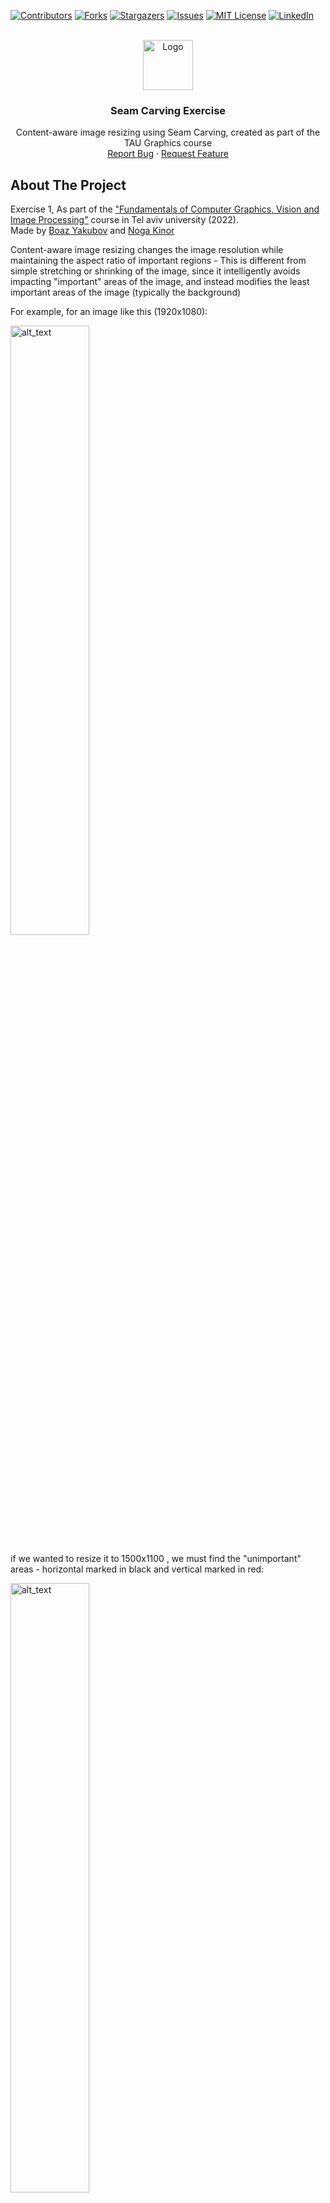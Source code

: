 <a name="readme-top"></a>

<!-- Explanations -->
<!--
- This is a ReadMe template, cloned from https://github.com/othneildrew/Best-README-Template/
- Do a search and replace with your text editor for the following: `TAU-Graphics-Ex1-SeamCarving`,`Seam Carving Exercise`, `Content-aware image resizing using Seam Carving, created as part of the TAU Graphics course`
- fill any TODO sections:
  - Add a logo in images/logo.png
  - fill the table of contents
  - fill the About section - with Product screenshot and tech used

-->

<!-- PROJECT SHIELDS -->
[![Contributors][contributors-shield]][contributors-url]
[![Forks][forks-shield]][forks-url]
[![Stargazers][stars-shield]][stars-url]
[![Issues][issues-shield]][issues-url]
[![MIT License][license-shield]][license-url]
[![LinkedIn][linkedin-shield]][linkedin-url]


<!-- PROJECT LOGO -->
<br />
<div align="center">
  <a href="https://github.com/Boazius/TAU-Graphics-Ex1-SeamCarving">
    <img src="images/tauLogo.jpg" alt="Logo" width="80" height="80">
  </a>

<h3 align="center">Seam Carving Exercise</h3>

  <p align="center">
    Content-aware image resizing using Seam Carving, created as part of the TAU Graphics course 
    <br />
    <a href="https://github.com/Boazius/TAU-Graphics-Ex1-SeamCarving/issues">Report Bug</a>
    ·
    <a href="https://github.com/Boazius/TAU-Graphics-Ex1-SeamCarving/issues">Request Feature</a>
  </p>
</div>


<!-- ABOUT THE PROJECT -->
## About The Project
Exercise 1,  As part of the ["Fundamentals of Computer Graphics, Vision and Image Processing"](https://www.ims.tau.ac.il/Tal/Syllabus/Syllabus_L.aspx?course=0368323601&year=2022) course in Tel aviv university (2022). <br>
Made by [Boaz Yakubov](https://github.com/Boazius/) and [Noga Kinor](https://github.com/nogakinor)

Content-aware image resizing changes the image resolution while maintaining the aspect ratio of important regions - This is different from simple stretching or shrinking of the image, since it intelligently avoids impacting "important" areas of the image, and instead modifies the least important areas of the image (typically the background)

For example, for an image like this (1920x1080): 

<img src="images\camel.jpg" alt="alt_text" style="width:50%" />

if we wanted to resize it to 1500x1100 , we must find the "unimportant" areas - horizontal marked in black and vertical marked in red:

<img src="images\cameltime_vertical_seams.png" alt="alt_text" style="width:50%" />

<img src="images\cameltime_horizontal_seams.png" alt="alt_text" style="width:50%" />

and then delete these unimportant areas in the image to get the final resized image

<img src="images\cameltime_resized.png" alt="alt_text" style="width:50%" />

Note that the camels were not resized at all! only the background sky and desert was shrunk.

#### _in order to enlarge the image using this technique, we would simply duplicate these lines instead_

### This program performs image resizing using this technique on a specified image, and outputs:
- the resized image
- the original image with horizontal black lines (that will be deleted or duplicated)
- the _the partially resized_ image with vertical red lines (that will be deleted or duplicated)

#### The program optionally uses a "forward looking energy function" instead of the regular energy function, in order to reduce artifacts in the resized image

### Built With 
[![Python][Python-shield]][Python-url]
<p align="right">(<a href="#readme-top">back to top</a>)</p>

## Mathematical Background

In order to implement the Seam carving algorithm, we need to define an energy function that specifies the "importance" of each image pixel. we can calculate the pixel importance using the image gradient.

We computed it using the formula 
$E(i,j) =  \sqrt{\frac{{(\Delta_x)^2 + (\Delta_y)^2}}{2}} $
where $\Delta_x^2$ is the squared difference between the current and next horizontal pixel (in grayscale) and $\Delta_y^2$ is the same for vertical pixels

to find the optimal "Seams" to remove or duplicate , i.e the lines along the image:

- calculate the cost matrix M
- do k times:
    - find a path with the lowest total energy from one end of the image to the other.
    - delete or duplicate it

to resize the image both horizontally and vertically, we first change the width using the algorith and then the height on the partially resized image.

### Forward Looking energy function
Seam carving can introduce artifacts to the resized images. to reduce these artifacts, we implement a forward-looking energy function:

$M(i,j) = E(i,j) + \min\begin{cases}
M(i-1,j-1)+C_L(i,j), \\
M(i-1,j)+C_V(i,j) \\
M(i-1,j+1) + C_R(i,j)
\end{cases} $

where ($I_gs$ is the grayscale image) 

$C_L = |I_gs(i,j+1)-I_gs(i,j-1)|+|I_gs(i-1,j)-I_gs(i,j-1)|$

$C_V = |I_gs(i,j+1)-I_gs(i,j-1)|$

$C_R = |I_gs(i,j+1)-I_gs(i,j-1)|+|I_gs(i-1,j)-I_gs(i,j+1)|$

_when using the program, you can choose to use the previous energy function, or this forward looking energy function_

<p align="right">(<a href="#readme-top">back to top</a>)</p>

<!-- GETTING STARTED -->
## Getting Started
To get a local copy up and running follow these simple steps.
- clone or download the repository
- open shell in the repository folder
- verify python and pip are installed ( use ``` python --version ``` and ```pip --version```)
- install requirements using  ``` pip install -r requirements.txt ```
- copy your desired images(s) into the folder, preferably into the imagesInput folder

now, to run the application simply type:
``` bash
python main.py
```

with the following arguments
- image_path (str) - an absolute / relative path to the image you want to process
- output_dir (str)– The output directory where you will save your outputs.
- height (int) – the output image height
- width (int) – the output image width
- resize_method (str) – a string representing the resize method. Could be one of the following: [‘nearest_neighbor’,‘seam_carving’]
- use_forward_implementation – a boolean flag indicates if forward looking energy function is used or not.
- output_prefix (str) – an optional string which will be used as a prefix to the output files. If set, the output files names will start with the given prefix. For seam carving, we will output two images, the resized image, and visualization of the chosen seems. So if --output_prefix is set to “my_prefix” then the output will be my_prefix_resized.png and my_prefix_horizontal _seams.png, my_prefix_vertical_seams.png. If the prefix is not set, then we will chose “img” as a default prefix.

so for example
``` bash
python main.py --image_path "imagesInput/tower.png" --output_dir "imagesOutput/" --height 900 --width 900 --resize_method "seam_carving" --output_prefix "my_prefix" --use_forward_implementation
```
will run the seam carving algorithm on tower.png and output the files:
- my_prefix_resized.png
- my_prefix_vertical_seams.png
- my_prefix_horizontal_seams.png

### Prerequisites
- Python
- pip

<p align="right">(<a href="#readme-top">back to top</a>)</p>

<!-- LICENSE -->
## License
Distributed under the MIT License. See `LICENSE.txt` for more information.

<p align="right">(<a href="#readme-top">back to top</a>)</p>


<!-- CONTACT -->
## Contact

### I can be reached at at my email: boazyakubov@gmail.com

<p align="right">(<a href="#readme-top">back to top</a>)</p>



<!-- ACKNOWLEDGMENTS -->
## Acknowledgments

* Noga Kinor for wonderful teamwork in this course
* Professor [Daniel Cohen-Or](https://www.tau.ac.il/profile/dcor) for teaching this course at TAU
* Roey Eliyahu Bar-On for instructing us on the subject at TAU

<p align="right">(<a href="#readme-top">back to top</a>)</p>



<!-- MARKDOWN LINKS & IMAGES -->
<!-- You can get more shields at img.shields.io , usage: [![Python][Python-shield]][Python-url] -->
[contributors-shield]: https://img.shields.io/github/contributors/Boazius/TAU-Graphics-Ex1-SeamCarving.svg?style=for-the-badge
[contributors-url]: https://github.com/Boazius/TAU-Graphics-Ex1-SeamCarving/graphs/contributors
[forks-shield]: https://img.shields.io/github/forks/Boazius/TAU-Graphics-Ex1-SeamCarving.svg?style=for-the-badge
[forks-url]: https://github.com/Boazius/TAU-Graphics-Ex1-SeamCarving/network/members
[stars-shield]: https://img.shields.io/github/stars/Boazius/TAU-Graphics-Ex1-SeamCarving.svg?style=for-the-badge
[stars-url]: https://github.com/Boazius/TAU-Graphics-Ex1-SeamCarving/stargazers
[issues-shield]: https://img.shields.io/github/issues/Boazius/TAU-Graphics-Ex1-SeamCarving.svg?style=for-the-badge
[issues-url]: https://github.com/Boazius/TAU-Graphics-Ex1-SeamCarving/issues
[license-shield]: https://img.shields.io/github/license/Boazius/TAU-Graphics-Ex1-SeamCarving.svg?style=for-the-badge
[license-url]: https://github.com/Boazius/TAU-Graphics-Ex1-SeamCarving/LICENSE.txt
[linkedin-shield]: https://img.shields.io/badge/-LinkedIn-black.svg?style=for-the-badge&logo=linkedin&colorB=555
[linkedin-url]: https://linkedin.com/in/boazyakubov
[product-screenshot]: images/screenshot.png
[Python-shield]: https://img.shields.io/badge/python-3670A0?style=for-the-badge&logo=python&logoColor=ffdd54
[Python-url]: https://www.python.org/
[C-shield]: (https://img.shields.io/static/v1?style=for-the-badge&message=C&color=222222&logo=C&logoColor=A8B9CC&label=)
[CSharp-shield]: (https://img.shields.io/static/v1?style=for-the-badge&message=C+Sharp&color=512BD4&logo=C+Sharp&logoColor=FFFFFF&label=)
[CSharp-url]: (https://dotnet.microsoft.com/en-us/languages/csharp)
[Cplusplus-shield]: (https://img.shields.io/static/v1?style=for-the-badge&message=C%2B%2B&color=00599C&logo=C%2B%2B&logoColor=FFFFFF&label=)
[Cplusplus-url]: (https://cplusplus.com/)
